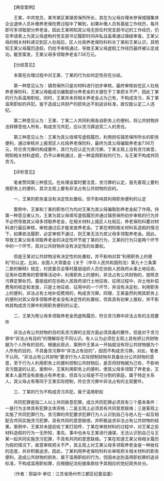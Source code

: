 　　【典型案例】

　　王某，中共党员，某市某区某镇劳保所所长，其在为父母办理未参保城镇集体企业退休人员补缴养老保险费过程中了解到，如果补缴人员有基层工作经历，每月即可多领取部分养老金，因此王某明知其父母无担任村党支部书记的工作经历，仍在申请表上为其父母虚构村党支部书记履职时间并私自盖章通过镇级审查。王某父母的相关材料递交到区人社局后，区人社局养老保险科科长丁某和王某认识，其明知王某父母履历造假，仍给予审核通过，导致王某父母虚假工作经历最终被认定成功。截至案发，王某父母多领取养老金7.56万元。

　　【分歧意见】

　　本案在办理过程中对王某、丁某的行为如何定性存在分歧。

　　第一种意见认为：镇劳保所只是对材料进行初步审核，最终审核权在区人社局养老保险科，王某父母能成功骗取部分养老金的关键在于丁某把关不严，因此丁某的行为系滥用职权。同时，王某并未将相关养老金占为己有，不构成贪污，系丁某滥用职权的共犯。鉴于造成公共财产的损失达不到追诉标准，故仅能认定二人违纪。

　　第二种意见认为：王某、丁某二人共同利用各自职务上的便利，将公共财物非法转移至他人所有，构成贪污共犯，应以贪污罪追究二人的责任。

　　第三种意见认为：王某为其父母填写虚假履历，利用担任镇劳保所所长的职务便利，通过审核并上报至区人社局养老保险科，最终为其父母骗取养老金7.56万元，符合贪污罪的构成要件，其行为应认定为贪污罪。丁某主观上没有贪污故意，明知相关材料虚假，仍予以审核通过，是一种滥用职权的行为，与王某不构成共同贪污。

　　【评析意见】

　　笔者赞同第三种意见。在处理该案时要注意，贪污罪的认定，首先客观上要利用职务上的便利，其次主观上要有非法占有公共财物的目的。

　　一、王某的职务虽没有决定性处置权，但不影响其利用职务便利的认定

　　案例中，王某和丁某的职务行为均对王某为其父母骗取到养老金起了作用。持第一种意见者认为，王某为其父母填写虚假履历并通过镇劳保所初步审核的行为并不必然导致其父母多领取养老金，在相关材料上报区人社局后，养老保险科要对材料进行最后审核，审核通过后才能发放养老金。丁某在明知相关材料系造假的情况下，如果依法履职，必定审核不通过，则王某无法为其父母多领取养老金。因此，导致王某父母多领取养老金的决定性环节是丁某的行为，王某的行为只是两个环节中的一个环节，其对公共财物并没有决定性的处置权。

　　但是王某对公共财物没有决定性的处置权，并不影响对其“利用职务上的便利”的认定。比如，全国人大常委会《关于〈中华人民共和国刑法〉第九十三条第二款的解释》规定，村民委员会等村基层组织人员在协助人民政府从事土地征收、征用补偿费用的管理等活动中，利用职务上的便利，非法占有公共财物的，按照贪污罪定罪处罚。基层组织在协助人民政府进行土地征收、征用过程中，对土地补偿费用的核定和发放，只是土地征收、征用中的一个环节，并没有决定权，利用职务上的便利，非法占有土地补偿费用的，构成贪污罪。同理，王某虽然利用其职务上的便利对其父母多领取养老金没有决定性的处置权，但其具有初审上报权，并不影响其构成贪污罪中利用职务便利的认定。

　　二、王某为帮父母多领取养老金而虚构履历，符合贪污罪中非法占有的主观要件

　　非法占有公共财物的目的系贪污罪的主观方面必须具备的要件。但是对于贪污罪中“非法占有目的”的理解存在不同认识。有人认为必须在主观上具有把公共财物据为个人所有的目的。根据此观点，案例中王某从一开始就没有将公共财物据为个人所有的目的，不具备贪污罪中“非法占有目的”，因而不构成贪污罪。对此，笔者不认同。“非法占有公共财物”要求行为人实际控制财物并具备处分公共财物的意思，至于行为人利用职务上的便利控制公共财物后，是否将财物据为己有，不影响贪污既遂的认定。案例中，王某利用职务上的便利，使其父母多领取了养老金，王某本人虽然没有直接占有养老金，但其与父母是不可分割的家庭，属于特定关系人，其父母占有等同于王某实际控制，符合贪污罪中非法占有的主观要件。

　　三、丁某的行为不构成贪污共犯，属于滥用职权

　　共同犯罪是指二人以上共同故意犯罪。成立共同犯罪必须具有三个基本条件：一是行为主体具有犯罪主体资格；二是主观上必须具有共同意思联络；三是客观上实施了共同犯罪行为。贪污罪的共犯要求犯罪行为人认识到自己与他人在一起互相配合共同实施贪污犯罪，具有共同的意思联络，并积极追求非法占有公共财物的结果。案例中，王某并未提前给丁某打招呼，丁某在审核材料的过程中，对王某之前材料造假的行为一无所知，事先、事中也未与王某进行通谋，无法认识到自己与王某一起共同实施贪污犯罪，不具有共同的意思联络。丁某在知道王某父母相关履历为假的情况下，故意审核把关不严，其主观上对王某父母多领取养老金是一种放任的态度，并非积极追求。因此，丁某利用养老保险科科长审核把关相关材料的职务便利，造成公共财物的损失，属于滥用职权的行为，但因未达到滥用职权罪的追诉标准，不构成滥用职权罪，应根据纪法衔接条款给予其相应的党纪政务处分。

　　（作者：郭益中 单位：江苏省扬州市江都区纪委监委）